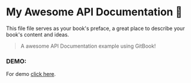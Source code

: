 # My Awesome API Documentation :rocket:

This file file serves as your book's preface, a great place to describe your book's content and ideas.

> A awesome API Documentation example using GitBook!

### DEMO:

For demo [click here](https://rodgeraraujo.gitbook.io/awesome-api-doc/).
